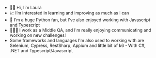- 👋🏽 Hi, I’m Laura
- 📈 I’m interested in learning and improving as much as I can
- 🐍 I'm a huge Python fan, but I've also enjoyed working with Javascript and Typescript
- 👩🏽‍💻 I work as a Middle QA, and I'm really enjoying communicating and working on new challenges!
- Some frameworks and languages I'm also used to working with are Selenium, Cypress, RestSharp, Appium and little bit of k6 - With C#, .NET and Typescript/Javascript
